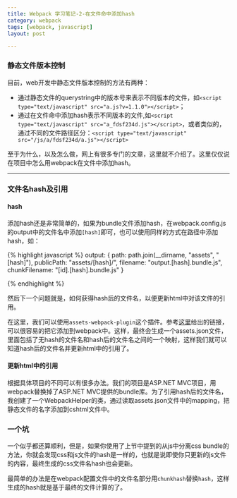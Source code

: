 ```yaml
---
title: Webpack 学习笔记-2-在文件命中添加hash  
category: webpack  
tags: [webpack, javascript]  
layout: post  

---
```

### 静态文件版本控制


目前，web开发中静态文件版本控制的方法有两种：

* 通过静态文件的querystring中的版本号来表示不同版本的文件，如`<script type="text/javascript" src="a.js?v=1.1.0"></script>`；
* 通过在文件命中添加hash表示不同版本的文件,如`<script type="text/javascript" src="a_fdsf234d.js"></script>`，或者类似的，通过不同的文件路径区分：`<script type="text/javascript" src="/js/a/fdsf234d/a.js"></script>`

至于为什么，以及怎么做，网上有很多专门的文章，这里就不介绍了。这里仅仅说在项目中怎么用webpack在文件中添加hash。


---

### 文件名hash及引用


#### hash 

添加hash还是非常简单的，如果为bundle文件添加hash，在webpack.config.js的output中的文件名中添加`[hash]`即可，也可以使用同样的方式在路径中添加hash，如：

{% highlight javascript %}
output: {
        path: path.join(__dirname, "assets", "[hash]"),
        publicPath: "assets/[hash]/",
        filename: "output.[hash].bundle.js",
        chunkFilename: "[id].[hash].bundle.js"
    }

{% endhighlight %}

然后下一个问题就是，如何获得hash后的文件名，以便更新html中对该文件的引用。

在这里，我们可以使用`assets-webpack-plugin`这个插件。参考[这里](https://github.com/sporto/)给出的链接，可以很容易的把它添加到webpack中。这样，最终会生成一个assets.json文件，里面包括了无hash的文件名和hash后的文件名之间的一个映射，这样我们就可以知道hash后的文件名并更新html中的引用了。

#### 更新html中的引用
根据具体项目的不同可以有很多办法。我们的项目是ASP.NET MVC项目，用webpack替换掉了ASP.NET MVC提供的bundle库。为了引用hash后的文件名，我创建了一个WebpackHelper的类，通过读取assets.json文件中的mapping，把静态文件的名字添加到cshtml文件中。

### 一个坑

一个似乎都还算顺利，但是，如果你使用了上节中提到的从js中分离css bundle的方法，你就会发现css和js文件的hash是一样的，也就是说即使你只更新的js文件的内容，最终生成的css文件名hash也会更新。

最简单的办法是在webpack配置文件中的文件名部分用`chunkhash`替换`hash`，这样生成的hash就是基于最终的文件计算的了。

